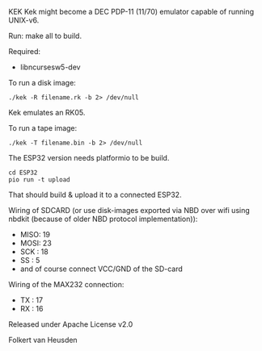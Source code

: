 KEK
Kek might become a DEC PDP-11 (11/70) emulator capable of running UNIX-v6.

Run:
    make all
to build.


Required:
* libncursesw5-dev


To run a disk image:

    ./kek -R filename.rk -b 2> /dev/null

Kek emulates an RK05.


To run a tape image:

    ./kek -T filename.bin -b 2> /dev/null


The ESP32 version needs platformio to be build.

    cd ESP32
    pio run -t upload

That should build & upload it to a connected ESP32.

Wiring of SDCARD (or use disk-images exported via NBD over wifi using nbdkit (because of older NBD protocol implementation)):
* MISO: 19
* MOSI: 23
* SCK : 18
* SS  : 5
* and of course connect VCC/GND of the SD-card

Wiring of the MAX232 connection:
* TX  : 17
* RX  : 16


Released under Apache License v2.0

Folkert van Heusden
